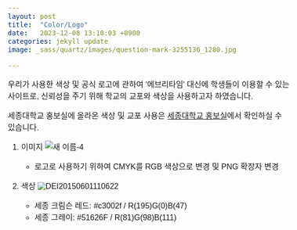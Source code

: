 ```yaml
---
layout: post
title:  "Color/Logo"
date:   2023-12-08 13:10:03 +0900
categories: jekyll update
image: _sass/quartz/images/question-mark-3255136_1280.jpg

---
```


<link rel="preconnect" href="https://fonts.googleapis.com">
<link rel="preconnect" href="https://fonts.gstatic.com" crossorigin>
<link href="https://fonts.googleapis.com/css2?family=Nanum+Gothic:wght@400;700;800&display=swap" rel="stylesheet">
<style>
  @import url('https://fonts.googleapis.com/css2?family=Nanum+Gothic:wght@400;700;800&display=swap');
</style>


<style type="text/css" media="screen">
    body {
        font-family: 'Nanum Gothic', sans-serif !important;
        font-size: 16px;
    }
</style>



우리가 사용한 색상 및 공식 로고에 관하여 '에브리타임' 대신에 학생들이 이용할 수 있는 사이트로, 신뢰성을 주기 위해 학교의 교포와 색상을 사용하고자 하였습니다.

세종대학교 홍보실에 올라온 색상 및 교포 사용은 [세종대학교 홍보실][link1]에서 확인하실 수 있습니다.

1. 이미지
   ![새 이름-4](https://github.com/day024/FALLEN-web/assets/92675692/843da063-0cf8-4e8a-842d-ffc4a90924f4)

   - 로고로 사용하기 위하여 CMYK를 RGB 색상으로 변경 및 PNG 확장자 변경


2. 색상
   ![DEI20150601110622](https://github.com/day024/FALLEN-web/assets/92675692/03db504a-3b9a-49d7-a896-cae1880a60e9)
   - 세종 크림슨 레드: #c3002f / R(195)G(0)B(47)
   - 세종 그레이: #51626F / R(81)G(98)B(111)

[link1]: http://www.sejongpr.ac.kr/contents/pr/cor/basicelement.html
